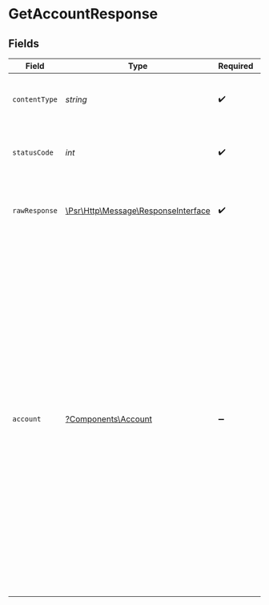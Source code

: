 # GetAccountResponse


## Fields

| Field                                                                                                                                                                                                                                                                                                                                                                                                                                                                                                                                                                        | Type                                                                                                                                                                                                                                                                                                                                                                                                                                                                                                                                                                         | Required                                                                                                                                                                                                                                                                                                                                                                                                                                                                                                                                                                     | Description                                                                                                                                                                                                                                                                                                                                                                                                                                                                                                                                                                  | Example                                                                                                                                                                                                                                                                                                                                                                                                                                                                                                                                                                      |
| ---------------------------------------------------------------------------------------------------------------------------------------------------------------------------------------------------------------------------------------------------------------------------------------------------------------------------------------------------------------------------------------------------------------------------------------------------------------------------------------------------------------------------------------------------------------------------- | ---------------------------------------------------------------------------------------------------------------------------------------------------------------------------------------------------------------------------------------------------------------------------------------------------------------------------------------------------------------------------------------------------------------------------------------------------------------------------------------------------------------------------------------------------------------------------- | ---------------------------------------------------------------------------------------------------------------------------------------------------------------------------------------------------------------------------------------------------------------------------------------------------------------------------------------------------------------------------------------------------------------------------------------------------------------------------------------------------------------------------------------------------------------------------- | ---------------------------------------------------------------------------------------------------------------------------------------------------------------------------------------------------------------------------------------------------------------------------------------------------------------------------------------------------------------------------------------------------------------------------------------------------------------------------------------------------------------------------------------------------------------------------- | ---------------------------------------------------------------------------------------------------------------------------------------------------------------------------------------------------------------------------------------------------------------------------------------------------------------------------------------------------------------------------------------------------------------------------------------------------------------------------------------------------------------------------------------------------------------------------- |
| `contentType`                                                                                                                                                                                                                                                                                                                                                                                                                                                                                                                                                                | *string*                                                                                                                                                                                                                                                                                                                                                                                                                                                                                                                                                                     | :heavy_check_mark:                                                                                                                                                                                                                                                                                                                                                                                                                                                                                                                                                           | HTTP response content type for this operation                                                                                                                                                                                                                                                                                                                                                                                                                                                                                                                                |                                                                                                                                                                                                                                                                                                                                                                                                                                                                                                                                                                              |
| `statusCode`                                                                                                                                                                                                                                                                                                                                                                                                                                                                                                                                                                 | *int*                                                                                                                                                                                                                                                                                                                                                                                                                                                                                                                                                                        | :heavy_check_mark:                                                                                                                                                                                                                                                                                                                                                                                                                                                                                                                                                           | HTTP response status code for this operation                                                                                                                                                                                                                                                                                                                                                                                                                                                                                                                                 |                                                                                                                                                                                                                                                                                                                                                                                                                                                                                                                                                                              |
| `rawResponse`                                                                                                                                                                                                                                                                                                                                                                                                                                                                                                                                                                | [\Psr\Http\Message\ResponseInterface](https://www.php-fig.org/psr/psr-7/#33-psrhttpmessageresponseinterface)                                                                                                                                                                                                                                                                                                                                                                                                                                                                 | :heavy_check_mark:                                                                                                                                                                                                                                                                                                                                                                                                                                                                                                                                                           | Raw HTTP response; suitable for custom response parsing                                                                                                                                                                                                                                                                                                                                                                                                                                                                                                                      |                                                                                                                                                                                                                                                                                                                                                                                                                                                                                                                                                                              |
| `account`                                                                                                                                                                                                                                                                                                                                                                                                                                                                                                                                                                    | [?Components\Account](../../Models/Components/Account.md)                                                                                                                                                                                                                                                                                                                                                                                                                                                                                                                    | :heavy_minus_sign:                                                                                                                                                                                                                                                                                                                                                                                                                                                                                                                                                           | The request completed successfully.                                                                                                                                                                                                                                                                                                                                                                                                                                                                                                                                          | {<br/>"mode": "sandbox",<br/>"accountID": "53ca67ea-6fd3-423f-9544-ce2404159d33",<br/>"accountType": "business",<br/>"displayName": "Whole Body Fitness LLC",<br/>"profile": {<br/>"business": {<br/>"legalBusinessName": "Whole Body Fitness LLC",<br/>"ownersProvided": false<br/>}<br/>},<br/>"verification": {<br/>"verificationStatus": "unverified",<br/>"status": "unverified"<br/>},<br/>"settings": {<br/>"cardPayment": {<br/>"statementDescriptor": "Whole Body Fitness LLC"<br/>},<br/>"achPayment": {<br/>"companyName": "Whole Body Fitne"<br/>}<br/>},<br/>"createdOn": "2024-12-16T17:55:20.557151867Z",<br/>"updatedOn": "2024-12-16T17:55:20.557151867Z"<br/>} |